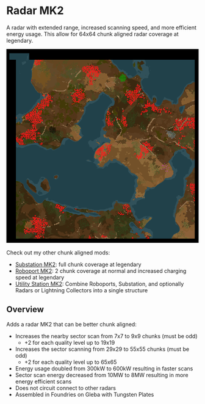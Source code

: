 # Radar MK2

A radar with extended range, increased scanning speed, and more efficient energy usage. This allow for 64x64 chunk aligned radar coverage at legendary.

![example](example.png)

Check out my other chunk aligned mods:

- [Substation MK2](https://mods.factorio.com/mod/mklv-utility-station-mk2): full chunk coverage at legendary
- [Roboport MK2](https://mods.factorio.com/mod/mklv-utility-station-mk2): 2 chunk coverage at normal and increased charging speed at legendary
- [Utility Station MK2](https://mods.factorio.com/mod/mklv-utility-station-mk2): Combine Roboports, Substation, and optionally Radars or Lightning Collectors into a single structure

## Overview

Adds a radar MK2 that can be better chunk aligned:

- Increases the nearby sector scan from 7x7 to 9x9 chunks (must be odd)
  - +2 for each quality level up to 19x19
- Increases the sector scanning from 29x29 to 55x55 chunks (must be odd)
  - +2 for each quality level up to 65x65
- Energy usage doubled from 300kW to 600kW resulting in faster scans
- Sector scan energy decreased from 10MW to 8MW resulting in more energy efficient scans
- Does not circuit connect to other radars
- Assembled in Foundries on Gleba with Tungsten Plates
